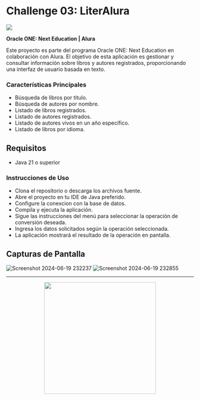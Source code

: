 # Challenge 03: LiterAlura

<img src="https://github.com/Dev-Totti/Challenge-01-Encriptador/assets/92545913/b7399ddb-55d3-40fc-b38e-6f324e5d721a">

**Oracle ONE: Next Education | Alura**

Este proyecto es parte del programa Oracle ONE: Next Education en colaboración con Alura. El objetivo de esta aplicación es gestionar y consultar información sobre libros y autores registrados, proporcionando una interfaz de usuario basada en texto.

### Características Principales
- Búsqueda de libros por título.
- Búsqueda de autores por nombre.
- Listado de libros registrados.
- Listado de autores registrados.
- Listado de autores vivos en un año específico.
- Listado de libros por idioma.

## Requisitos
- Java 21 o superior

### Instrucciones de Uso
- Clona el repositorio o descarga los archivos fuente.
- Abre el proyecto en tu IDE de Java preferido.
- Configure la conexcion con la base de datos.
- Compila y ejecuta la aplicación.
- Sigue las instrucciones del menú para seleccionar la operación de conversión deseada.
- Ingresa los datos solicitados según la operación seleccionada.
- La aplicación mostrará el resultado de la operación en pantalla.

## Capturas de Pantalla
![Screenshot 2024-06-19 232237](https://github.com/Dev-Totti/OracleONE-Challenge-LiterAlura/assets/92545913/24b9d14e-a606-41be-a722-b985e2832a49)
![Screenshot 2024-06-19 232855](https://github.com/Dev-Totti/OracleONE-Challenge-LiterAlura/assets/92545913/366b8b1b-ed27-4bbc-89c9-473b8c085c6c)

---
<p align="center">
  <img src="https://github.com/Dev-Totti/OracleONE-Challenge-Conversor-Monedas/assets/92545913/81c11650-9859-4cc8-925f-bf798c5b1a4f" width="300px">
</p>
